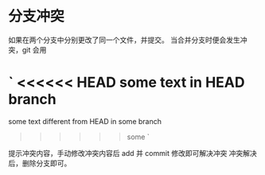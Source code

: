 # 分支冲突
如果在两个分支中分别更改了同一个文件，并提交。
当合并分支时便会发生冲突，git 会用

` <<<<<< HEAD
 some text in HEAD branch
 =======
 some text different from HEAD in some branch
 >>>>>> some `

提示冲突内容，手动修改冲突内容后 add 并 commit 修改即可解决冲突
冲突解决后，删除分支即可。